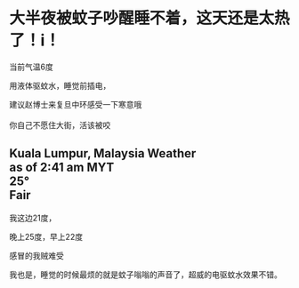 # 大半夜被蚊子吵醒睡不着，这天还是太热了！i！


当前气温6度

用液体驱蚊水，睡觉前插电，

建议赵博士来复旦中环感受一下寒意哦<br />
<br />
你自己不愿住大街，活该被咬

Kuala Lumpur, Malaysia Weather<br />
as of 2:41 am MYT<br />
25°<br />
Fair<br />
-

我这边21度，

晚上25度，早上22度

感冒的我贼难受

我也是，睡觉的时候最烦的就是蚊子嗡嗡的声音了，超威的电驱蚊水效果不错。
